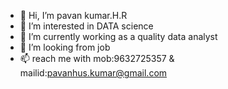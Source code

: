 - 👋 Hi, I’m pavan kumar.H.R
- 👀 I’m interested in DATA science
- 🌱 I’m currently working as a quality data analyst
- 💞️ I’m looking from job
- 📫 reach me with mob:9632725357 & mailid:pavanhus.kumar@gmail.com

<!---
Pavanhassan/Pavanhassan is a ✨ special ✨ repository because its `README.md` (this file) appears on your GitHub profile.
You can click the Preview link to take a look at your changes.
--->
